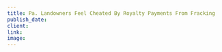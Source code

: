```yaml
---
title: Pa. Landowners Feel Cheated By Royalty Payments From Fracking
publish_date:
client:
link:
image:
---
```



